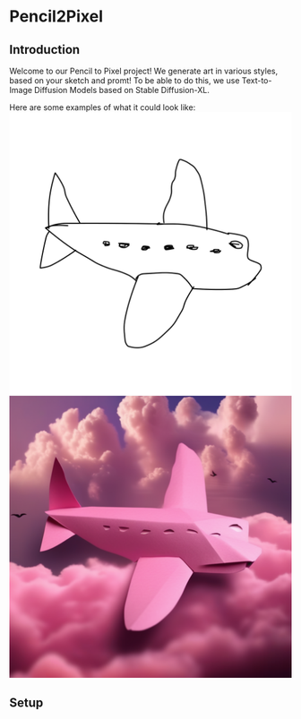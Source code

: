 # Pencil2Pixel

## Introduction
Welcome to our Pencil to Pixel project!
We generate art in various styles, based on your sketch and promt!
To be able to do this, we use Text-to-Image Diffusion Models based on Stable Diffusion-XL.

Here are some examples of what it could look like:
![](https://github.com/matooo3/Pencil2Pixel/blob/main/examples/airplane_sketch.png)
![](https://github.com/matooo3/Pencil2Pixel/blob/main/examples/out_sketch_airplane8.png)


## Setup


